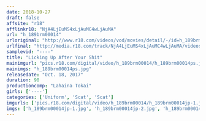 ```yaml
---
date: 2018-10-27
draft: false
affsite: "r18"
afflinkr18: "NjA4LjEuMS4xLjAuMC4wLjAuMA"
url: "h_189brm00014"
urloriginal: "http://www.r18.com/videos/vod/movies/detail/-/id=h_189brm00014"
urlfinal: "http://media.r18.com/track/NjA4LjEuMS4xLjAuMC4wLjAuMA/videos/vod/movies/detail/-/id=h_189brm00014"
samplevid: "----"
title: "Licking Up After Your Shit"
mainimgurl: "pics.r18.com/digital/video/h_189brm00014/h_189brm00014ps.jpg"
mainimgs: "h_189brm00014ps.jpg"
releasedate: "Oct. 18, 2017"
duration: 90
productioncomp: "Lahaina Tokai"
girls: ['----']
categories: ['Uniform', 'Scat', 'Scat']
imgurls: ['pics.r18.com/digital/video/h_189brm00014/h_189brm00014jp-1.jpg', 'pics.r18.com/digital/video/h_189brm00014/h_189brm00014jp-2.jpg', 'pics.r18.com/digital/video/h_189brm00014/h_189brm00014jp-3.jpg', 'pics.r18.com/digital/video/h_189brm00014/h_189brm00014jp-4.jpg', 'pics.r18.com/digital/video/h_189brm00014/h_189brm00014jp-5.jpg', 'pics.r18.com/digital/video/h_189brm00014/h_189brm00014jp-6.jpg', 'pics.r18.com/digital/video/h_189brm00014/h_189brm00014jp-7.jpg', 'pics.r18.com/digital/video/h_189brm00014/h_189brm00014jp-8.jpg', 'pics.r18.com/digital/video/h_189brm00014/h_189brm00014jp-9.jpg', 'pics.r18.com/digital/video/h_189brm00014/h_189brm00014jp-10.jpg', 'pics.r18.com/digital/video/h_189brm00014/h_189brm00014jp-11.jpg', 'pics.r18.com/digital/video/h_189brm00014/h_189brm00014jp-12.jpg', 'pics.r18.com/digital/video/h_189brm00014/h_189brm00014jp-13.jpg', 'pics.r18.com/digital/video/h_189brm00014/h_189brm00014jp-14.jpg', 'pics.r18.com/digital/video/h_189brm00014/h_189brm00014jp-15.jpg', 'pics.r18.com/digital/video/h_189brm00014/h_189brm00014jp-16.jpg', 'pics.r18.com/digital/video/h_189brm00014/h_189brm00014jp-17.jpg', 'pics.r18.com/digital/video/h_189brm00014/h_189brm00014jp-18.jpg', 'pics.r18.com/digital/video/h_189brm00014/h_189brm00014jp-19.jpg', 'pics.r18.com/digital/video/h_189brm00014/h_189brm00014jp-20.jpg']
imgs: ['h_189brm00014jp-1.jpg', 'h_189brm00014jp-2.jpg', 'h_189brm00014jp-3.jpg', 'h_189brm00014jp-4.jpg', 'h_189brm00014jp-5.jpg', 'h_189brm00014jp-6.jpg', 'h_189brm00014jp-7.jpg', 'h_189brm00014jp-8.jpg', 'h_189brm00014jp-9.jpg', 'h_189brm00014jp-10.jpg', 'h_189brm00014jp-11.jpg', 'h_189brm00014jp-12.jpg', 'h_189brm00014jp-13.jpg', 'h_189brm00014jp-14.jpg', 'h_189brm00014jp-15.jpg', 'h_189brm00014jp-16.jpg', 'h_189brm00014jp-17.jpg', 'h_189brm00014jp-18.jpg', 'h_189brm00014jp-19.jpg', 'h_189brm00014jp-20.jpg']
---
```

